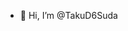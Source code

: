 - 👋 Hi, I’m @TakuD6Suda
<!---
TakuD6Suda/TakuD6Suda is a ✨ special ✨ repository because its `README.md` (this file) appears on your GitHub profile.
You can click the Preview link to take a look at your changes.
--->
